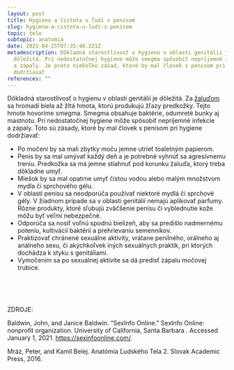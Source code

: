 ```yaml
---
layout: post
title: Hygiena a čistota u ľudí s penisom
slug: hygiena-a-cistota-u-ludi-s-penisom
topic: telo
subtopic: anatomia
date: 2021-04-25T07:35:48.221Z
metadescription: Dôkladná starostlivosť o hygienu v oblasti genitálií je
  dôležitá. Pri nedostatočnej hygiene môže smegma spôsobiť nepríjemné infekcie
  a zápaly. Je preto niekoľko zásad, ktoré by mal človek s penisom pri hygiene
  dodržiavať
references: ""
---
```

Dôkladná starostlivosť o hygienu v oblasti genitálií je dôležitá. Za [žaluďom](https://pensive-newton-39aa56.netlify.app/vonkajsie-pohlavne-ustrojenstvo-cloveka-s-penisom/) sa hromadí biela až žltá hmota, ktorú produkujú žľazy predkožky. Tejto hmote hovoríme smegma. Smegma obsahuje baktérie, odumreté bunky aj mastnotu. Pri nedostatočnej hygiene môže spôsobiť nepríjemné infekcie a zápaly. Toto sú zásady, ktoré by mal človek s penisom pri hygiene dodržiavať: 

* Po močení by sa mali zbytky moču jemne utrieť toaletným papierom.
* Penis by sa mal umývať každý deň a je potrebné vyhnúť sa agresívnemu treniu. Predkožka sa má jemne stiahnuť pod korunku žaluďa, ktorý treba dôkladne umyť. 
* Miešok by sa mal opatrne umyť čistou vodou alebo malým množstvom mydla či sprchového gélu. 
* V oblasti penisu sa neodporúča používať niektoré mydlá či sprchové gély. V žiadnom prípade sa v oblasti genitálií nemajú aplikovať parfumy. Rôzne produkty, ktoré sľubujú zväčšenie penisu či vyblednutie kože môžu byť veľmi nebezpečné. 
* Odporúča sa nosiť voľnú spodnú bielizeň, aby sa predišlo nadmernému poteniu, kultivácií baktérií a prehrievaniu semenníkov.
* Praktizovať chránené sexuálne aktivity, vrátane penilného, orálneho aj análneho sexu, či akýchkoľvek iných sexuálnych praktík, pri ktorých dochádza k styku s genitáliami.
* Vymočením sa po sexuálnej aktivite sa dá predísť zápalu močovej trubice.

<br>

<br>

<br>

<p class="important-text">ZDROJE:</p>

Baldwin, John, and Janice Baldwin. “SexInfo Online.” SexInfo Online: nonprofit organization. University of California, Santa Barbara . Accessed January 1, 2021. <https://sexinfoonline.com/>. 

Mráz, Peter, and Kamil Belej. Anatómia Ľudského Tela 2. Slovak Academic Press, 2016.